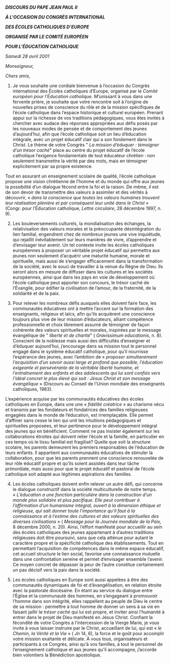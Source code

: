 ***DISCOURS DU PAPE JEAN PAUL II***

***À L'OCCASION DU CONGRÈS INTERNATIONAL***

***DES ÉCOLES CATHOLIQUES D'EUROPE***

***ORGANISÉ PAR LE COMITÉ EUROPÉEN***

***POUR L’ÉDUCATION CATHOLIQUE***

*Samedi 28 avril 2001*

*Monseigneur,*

*Chers amis,*

1. Je vous souhaite une cordiale bienvenue à l’occasion du Congrès international des Écoles catholiques d’Europe, organisé par le *Comité européen pour l’Éducation catholique.* M’unissant à vous dans une fervente prière, je souhaite que votre rencontre soit à l’origine de nouvelles prises de conscience du rôle et de la mission spécifiques de l’école catholique dans l’espace historique et culturel européen. Prenant appui sur la richesse de vos traditions pédagogiques, vous êtes invités à chercher avec audace des réponses appropriées aux défis posés par les nouveaux modes de pensée et de comportement des jeunes d’aujourd’hui, afin que l’école catholique soit un lieu d’éducation intégrale, avec un projet éducatif clair qui a son fondement dans le Christ. Le thème de votre Congrès " *La mission d’éduquer : témoigner d’un trésor caché*" place au centre du projet éducatif de l’école catholique l’exigence fondamentale de tout éducateur chrétien : non seulement transmettre la vérité par des mots, mais en témoigner explicitement par sa propre existence.

Tout en assurant un enseignement scolaire de qualité, l’école catholique propose une vision chrétienne de l’homme et du monde qui offre aux jeunes la possibilité d’un dialogue fécond entre la foi et la raison. De même, il est de son devoir de transmettre des valeurs à assimiler et des vérités à découvrir, « *dans la conscience que toutes les valeurs humaines trouvent leur réalisation plénière et par conséquent leur unité dans le Christ* » (Congr. pour l’Éducation catholique, *Lettre circulaire*, 28 décembre 1997, n. 9).

2. Les bouleversements culturels, la mondialisation des échanges, la relativisation des valeurs morales et la préoccupante désintégration du lien familial, engendrent chez de nombreux jeunes une vive inquiétude, qui rejaillit inévitablement sur leurs manières de vivre, d’apprendre et d’envisager leur avenir. Un tel contexte invite les écoles catholiques européennes à proposer un véritable projet éducatif qui permettra aux jeunes non seulement d’acquérir une maturité humaine, morale et spirituelle, mais aussi de s’engager efficacement dans la transformation de la société, avec le souci de travailler à la venue du Règne de Dieu. Ils seront alors en mesure de diffuser dans les cultures et les sociétés européennes, ainsi que dans les pays en voie de développement où l’école catholique peut apporter son concours, le trésor caché de l’Évangile, pour édifier la civilisation de l’amour, de la fraternité, de la solidarité et de la paix.

3. Pour relever les nombreux défis auxquels elles doivent faire face, les communautés éducatives ont à mettre l’accent sur la formation des enseignants, religieux et laïcs, afin qu’ils acquièrent une conscience toujours plus vive de leur mission d’éducateurs, alliant compétence professionnelle et choix librement assumé de témoigner de façon cohérente des valeurs spirituelles et morales, inspirées par le message évangélique de " *liberté et de charité*" ( *Gravissimum educationis*, n. 8). Conscient de la noblesse mais aussi des difficultés d’enseigner et d’éduquer aujourd’hui, j’encourage dans sa mission tout le personnel engagé dans le système éducatif catholique, pour qu’il nourrisse l’espérance des jeunes, avec l’ambition de « *proposer simultanément l’acquisition d’un savoir aussi large et profond que possible, l’éducation exigeante et persévérante de la véritable liberté humaine, et l’entraînement des enfants et des adolescents qui lui sont confiés vers l’idéal concret le plus élevé qui soit : Jésus Christ et son message évangélique* » (Discours au Conseil de l’Union mondiale des enseignants catholiques, 1983).

L’expérience acquise par les communautés éducatives des écoles catholiques en Europe, dans une une « *fidélité créatrice* » au charisme vécu et transmis par les fondateurs et fondatrices des familles religieuses engagées dans le monde de l’éducation, est irremplaçable. Elle permet d’affiner sans cesse le lien qui unit les intuitions pédagogiques et spirituelles proposées, et leur pertinence pour le développement intégral des jeunes qui en bénéficient. Comment ne pas insister également sur les collaborations étroites qui doivent relier l’école et la famille, en particulier en ces temps où le tissu familial est fragilisé? Quelle que soit la structure scolaire, les parents demeurent les premiers responsables de l’éducation de leurs enfants. Il appartient aux communautés éducatives de stimuler la collaboration, pour que les parents prennent une conscience renouvelée de leur rôle éducatif propre et qu’ils soient assistés dans leur tâche primordiale, mais aussi pour que le projet éducatif et pastoral de l’école catholique soit adapté aux légitimes aspirations des familles.

4. Les écoles catholiques doivent enfin relever un autre défi, qui concerne le dialogue constructif dans la société multiculturelle de notre temps. « *L’éducation a une fonction particulière dans la construction d’un monde plus solidaire et plus pacifique. Elle peut contribuer à l’affirmation d’un humanisme intégral, ouvert à la dimension éthique et religieuse, qui sait donner toute l’importance qu’il faut à la connaissance et à l’estime des cultures et des valeurs spirituelles des diverses civilisations* » ( *Message pour la Journée mondiale de la Paix,* 8 décembre 2000, n. 20). Ainsi, l’effort manifesté pour accueillir au sein des écoles catholiques des jeunes appartenant à d’autres traditions religieuses doit être poursuivi, sans que cela atténue pour autant le caractère propre et la spécificité catholique des établissements. Tout en permettant l’acquisition de compétences dans le même espace éducatif, cet accueil structure le lien social, favorise une connaissance mutuelle dans une confrontation sereine et permet d’envisager ensemble l’avenir. Ce moyen concret de dépasser la peur de l’autre constitue certainement un pas décisif vers la paix dans la société.

5. Les écoles catholiques en Europe sont aussi appelées à être des communautés dynamiques de foi et d’évangélisation, en relation étroite avec la pastorale diocésaine. En étant au service du dialogue entre l’Église et la communauté des hommes, en s’engageant à promouvoir l’homme dans son intégrité, elles rappellent au peuple de Dieu le centre de sa mission : permettre à tout homme de donner un sens à sa vie en faisant jaillir le *trésor caché* qui lui est propre, et inviter ainsi l’humanité à entrer dans le projet de Dieu manifesté en Jésus Christ. Confiant la fécondité de votre Congrès à l’intercession de la Vierge Marie, je vous invite à vous laisser instruire par le Christ, accueillant de lui, qui est « *le Chemin, la Vérité et la Vie* » ( *Jn* 14, 6), la force et le goût pour accomplir votre mission exaltante et délicate. À vous tous, organisateurs et participants à ce Congrès, ainsi qu’à vos familles, à tout le personnel de l’enseignement catholique et aux jeunes qu’il accompagne, j’accorde bien volontiers la Bénédiction apostolique.